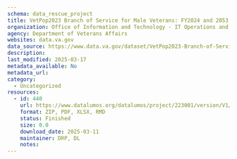 ```yaml
---
schema: data_rescue_project 
title: VetPop2023 Branch of Service for Male Veterans: FY2024 and 2053
organization: Office of Information and Technology - IT Operations and Services (ITOPS)
agency: Department of Veterans Affairs
websites: data.va.gov
data_source: https://www.data.va.gov/dataset/VetPop2023-Branch-of-Service-for-Male-Veterans-FY2/vfur-whcv
description: 
last_modified: 2025-03-17
metadata_available: No
metadata_url: 
category:
  - Uncategorized
resources:
  - id: 440
    url: https://www.datalumos.org/datalumos/project/223001/version/V1/view
    format: ZIP, PDF, XLSX, RMD
    status: Finished
    size: 0.0
    download_date: 2025-03-11
    maintainer: DRP, DL
    notes: 
---
```

